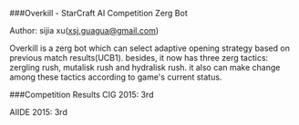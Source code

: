 
###Overkill - StarCraft AI Competition Zerg Bot

Author: sijia xu(xsj.guagua@gmail.com)

Overkill is a zerg bot which can select adaptive opening strategy based on previous match results(UCB1).
besides, it now has three zerg tactics: zergling rush, mutalisk rush and hydralisk rush. it also can make change among these tactics according to game's current status.


###Competition Results
CIG 2015: 3rd

AIIDE 2015: 3rd

